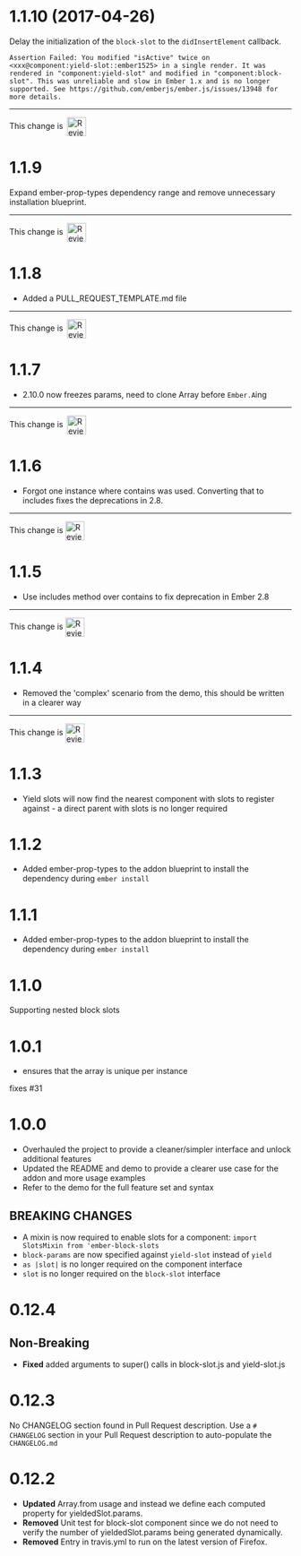 # 1.1.10 (2017-04-26)

Delay the initialization of the `block-slot` to the `didInsertElement` callback.

`Assertion Failed: You modified "isActive" twice on <xxx@component:yield-slot::ember1525> in a single render. It was rendered in "component:yield-slot" and modified in "component:block-slot". This was unreliable and slow in Ember 1.x and is no longer supported. See https://github.com/emberjs/ember.js/issues/13948 for more details.`

<!-- Reviewable:start -->
---
This change is [<img src="https://reviewable.io/review_button.svg" height="34" align="absmiddle" alt="Reviewable"/>](https://reviewable.io/reviews/ciena-blueplanet/ember-block-slots/50)
<!-- Reviewable:end -->


# 1.1.9

Expand ember-prop-types dependency range and remove unnecessary installation blueprint.

<!-- Reviewable:start -->
---
This change is [<img src="https://reviewable.io/review_button.svg" height="34" align="absmiddle" alt="Reviewable"/>](https://reviewable.io/reviews/ciena-blueplanet/ember-block-slots/48)
<!-- Reviewable:end -->


# 1.1.8
- Added a PULL_REQUEST_TEMPLATE.md file

<!-- Reviewable:start -->
---
This change is [<img src="https://reviewable.io/review_button.svg" height="34" align="absmiddle" alt="Reviewable"/>](https://reviewable.io/reviews/ciena-blueplanet/ember-block-slots/46)
<!-- Reviewable:end -->


# 1.1.7
* 2.10.0 now freezes params, need to clone Array before `Ember.A`ing

<!-- Reviewable:start -->
---
This change is [<img src="https://reviewable.io/review_button.svg" height="34" align="absmiddle" alt="Reviewable"/>](https://reviewable.io/reviews/ciena-blueplanet/ember-block-slots/44)
<!-- Reviewable:end -->


# 1.1.6
* Forgot one instance where contains was used. Converting that to includes fixes the deprecations in 2.8.

<!-- Reviewable:start -->
---
This change is [<img src="https://reviewable.io/review_button.svg" height="34" align="absmiddle" alt="Reviewable"/>](https://reviewable.io/reviews/ciena-blueplanet/ember-block-slots/42)
<!-- Reviewable:end -->


# 1.1.5
* Use includes method over contains to fix deprecation in Ember 2.8

<!-- Reviewable:start -->
---
This change is [<img src="https://reviewable.io/review_button.svg" height="34" align="absmiddle" alt="Reviewable"/>](https://reviewable.io/reviews/ciena-blueplanet/ember-block-slots/41)
<!-- Reviewable:end -->


# 1.1.4

* Removed the 'complex' scenario from the demo, this should be written in a clearer way

<!-- Reviewable:start -->
---
This change is [<img src="https://reviewable.io/review_button.svg" height="34" align="absmiddle" alt="Reviewable"/>](https://reviewable.io/reviews/ciena-blueplanet/ember-block-slots/40)
<!-- Reviewable:end -->


# 1.1.3

* Yield slots will now find the nearest component with slots to register against - a direct parent with slots is no longer required


# 1.1.2

- Added ember-prop-types to the addon blueprint to install the dependency during `ember install`


# 1.1.1

- Added ember-prop-types to the addon blueprint to install the dependency during `ember install`


# 1.1.0

Supporting nested block slots


# 1.0.1

- ensures that the array is unique per instance

fixes #31


# 1.0.0

- Overhauled the project to provide a cleaner/simpler interface and unlock additional features
- Updated the README and demo to provide a clearer use case for the addon and more usage examples
- Refer to the demo for the full feature set and syntax

## BREAKING CHANGES

- A mixin is now required to enable slots for a component: `import SlotsMixin from 'ember-block-slots`
- `block-params` are now specified against `yield-slot` instead of `yield`
- `as |slot|` is no longer required on the component interface
- `slot` is no longer required on the `block-slot` interface

# 0.12.4

## Non-Breaking

* **Fixed** added arguments to super() calls in block-slot.js and yield-slot.js

# 0.12.3
No CHANGELOG section found in Pull Request description.
Use a `# CHANGELOG` section in your Pull Request description to auto-populate the `CHANGELOG.md`

# 0.12.2

* **Updated** Array.from usage and instead we define each computed property for yieldedSlot.params.
* **Removed** Unit test for block-slot component since we do not need to verify the number of yieldedSlot.params being generated dynamically.
* **Removed** Entry in travis.yml to run on the latest version of Firefox.
